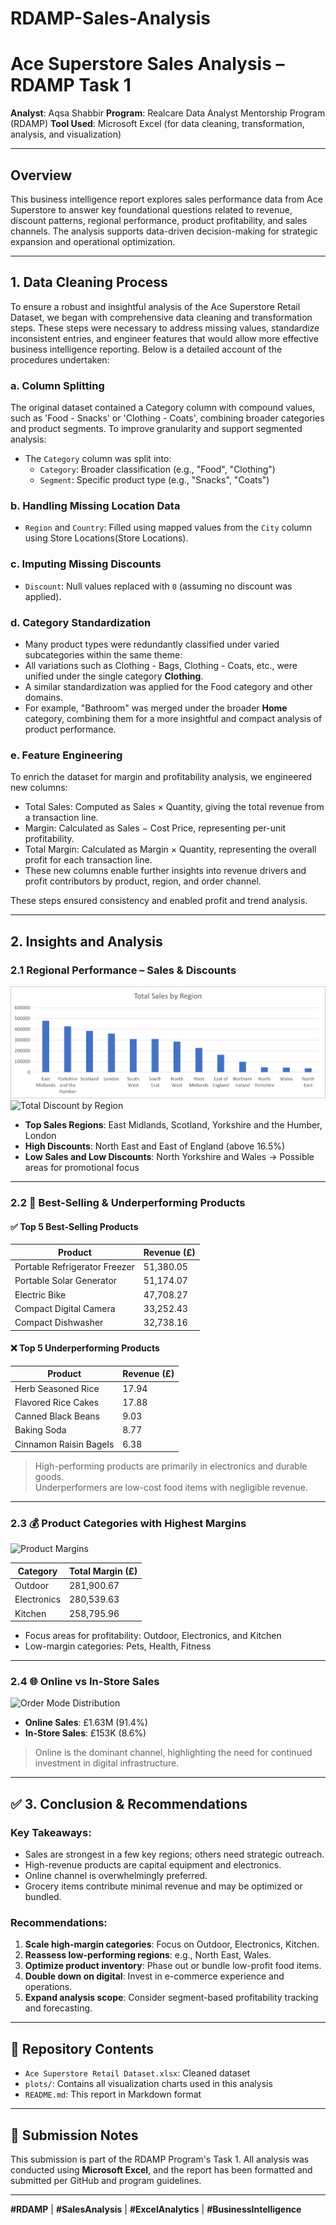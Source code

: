 # RDAMP-Sales-Analysis
# Ace Superstore Sales Analysis – RDAMP Task 1

**Analyst**: Aqsa Shabbir
**Program**: Realcare Data Analyst Mentorship Program (RDAMP) 
**Tool Used**: Microsoft Excel (for data cleaning, transformation, analysis, and visualization)

---

## Overview

This business intelligence report explores sales performance data from Ace Superstore to answer key foundational questions related to revenue, discount patterns, regional performance, product profitability, and sales channels. The analysis supports data-driven decision-making for strategic expansion and operational optimization.

---

## 1. Data Cleaning Process

To ensure a robust and insightful analysis of the Ace Superstore Retail Dataset, we began with comprehensive data cleaning and transformation steps. These steps were necessary to address missing values, standardize inconsistent entries, and engineer features that would allow more effective business intelligence reporting. Below is a detailed account of the procedures undertaken:

### a. Column Splitting
The original dataset contained a Category column with compound values, such as 'Food - Snacks' or 'Clothing - Coats', combining broader categories and product segments. To improve granularity and support segmented analysis:
- The `Category` column was split into:
  - `Category`: Broader classification (e.g., "Food", "Clothing")
  - `Segment`: Specific product type (e.g., "Snacks", "Coats")

### b. Handling Missing Location Data
- `Region` and `Country`: Filled using mapped values from the `City` column using Store Locations(Store Locations).

### c. Imputing Missing Discounts
- `Discount`: Null values replaced with `0` (assuming no discount was applied).

### d. Category Standardization
- Many product types were redundantly classified under varied subcategories within the same theme:
- All variations such as Clothing - Bags, Clothing - Coats, etc., were unified under the single category **Clothing**.
- A similar standardization was applied for the Food category and other domains.
- For example, "Bathroom" was merged under the broader **Home** category, combining them for a more insightful and compact analysis of product performance.

### e. Feature Engineering
To enrich the dataset for margin and profitability analysis, we engineered new columns:
- Total Sales: Computed as Sales × Quantity, giving the total revenue from a transaction line.
- Margin: Calculated as Sales − Cost Price, representing per-unit profitability.
- Total Margin: Calculated as Margin × Quantity, representing the overall profit for each transaction line.
- These new columns enable further insights into revenue drivers and profit contributors by product, region, and order channel.

These steps ensured consistency and enabled profit and trend analysis.

---

## 2. Insights and Analysis

### 2.1 Regional Performance – Sales & Discounts

![Total Sales by Region](Total_Sales_by_Region.png)  
![Total Discount by Region](plots/total_discount_by_region.png)

- **Top Sales Regions**: East Midlands, Scotland, Yorkshire and the Humber, London
- **High Discounts**: North East and East of England (above 16.5%)
- **Low Sales and Low Discounts**: North Yorkshire and Wales → Possible areas for promotional focus

---

### 2.2 🛒 Best-Selling & Underperforming Products

#### ✅ Top 5 Best-Selling Products

| Product                     | Revenue (£) |
|----------------------------|-------------|
| Portable Refrigerator Freezer | 51,380.05 |
| Portable Solar Generator       | 51,174.07 |
| Electric Bike                  | 47,708.27 |
| Compact Digital Camera         | 33,252.43 |
| Compact Dishwasher             | 32,738.16 |

#### ❌ Top 5 Underperforming Products

| Product                  | Revenue (£) |
|--------------------------|-------------|
| Herb Seasoned Rice       | 17.94       |
| Flavored Rice Cakes      | 17.88       |
| Canned Black Beans       | 9.03        |
| Baking Soda              | 8.77        |
| Cinnamon Raisin Bagels  | 6.38        |

> High-performing products are primarily in electronics and durable goods.  
> Underperformers are low-cost food items with negligible revenue.

---

### 2.3 💰 Product Categories with Highest Margins

![Product Margins](plots/product_margins.png)

| Category     | Total Margin (£) |
|--------------|------------------|
| Outdoor      | 281,900.67       |
| Electronics  | 280,539.63       |
| Kitchen      | 258,795.96       |

- Focus areas for profitability: Outdoor, Electronics, and Kitchen
- Low-margin categories: Pets, Health, Fitness

---

### 2.4 🌐 Online vs In-Store Sales

![Order Mode Distribution](plots/order_mode_distribution.png)

- **Online Sales**: £1.63M (91.4%)  
- **In-Store Sales**: £153K (8.6%)

> Online is the dominant channel, highlighting the need for continued investment in digital infrastructure.

---

## ✅ 3. Conclusion & Recommendations

### Key Takeaways:
- Sales are strongest in a few key regions; others need strategic outreach.
- High-revenue products are capital equipment and electronics.
- Online channel is overwhelmingly preferred.
- Grocery items contribute minimal revenue and may be optimized or bundled.

### Recommendations:
1. **Scale high-margin categories**: Focus on Outdoor, Electronics, Kitchen.
2. **Reassess low-performing regions**: e.g., North East, Wales.
3. **Optimize product inventory**: Phase out or bundle low-profit food items.
4. **Double down on digital**: Invest in e-commerce experience and operations.
5. **Expand analysis scope**: Consider segment-based profitability tracking and forecasting.

---

## 📂 Repository Contents

- `Ace Superstore Retail Dataset.xlsx`: Cleaned dataset
- `plots/`: Contains all visualization charts used in this analysis
- `README.md`: This report in Markdown format

---

## 🔗 Submission Notes

This submission is part of the RDAMP Program's Task 1. All analysis was conducted using **Microsoft Excel**, and the report has been formatted and submitted per GitHub and program guidelines.

---

**#RDAMP** | **#SalesAnalysis** | **#ExcelAnalytics** | **#BusinessIntelligence**


